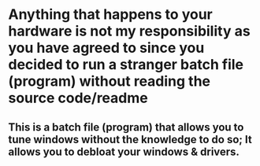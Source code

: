 # Anything that happens to your hardware is not my responsibility as you have agreed to since you decided to run a stranger batch file (program) without reading the source code/readme

## This is a batch file (program) that allows you to tune windows without the knowledge to do so; It allows you to debloat your windows & drivers.
